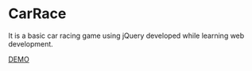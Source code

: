 # CarRace
It is a basic car racing game using jQuery developed while learning web development.

[DEMO](https://jaynamsanghavi.github.io/CarRace/car.html)
